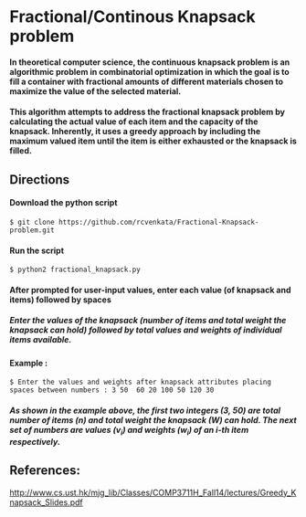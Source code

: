 # Fractional/Continous Knapsack problem



#### In theoretical computer science, the continuous knapsack problem is an algorithmic problem in combinatorial optimization in which the goal is to fill a container with fractional amounts of different materials chosen to maximize the value of the selected material.

#### This algorithm attempts to address the fractional knapsack problem by calculating the actual value of each item and the capacity of the knapsack. Inherently, it uses a greedy approach by including the maximum valued item until the item is either exhausted or the knapsack is filled. 

## Directions

#### Download the python script

```
$ git clone https://github.com/rcvenkata/Fractional-Knapsack-problem.git
```
#### Run the script

```
$ python2 fractional_knapsack.py
```

#### After prompted for user-input values, enter each value (of knapsack and items) followed by ****spaces****

##### Enter the values of the knapsack (number of items and total weight the knapsack can hold) followed by total values and weights of individual items available. 

#### Example : 
```
$ Enter the values and weights after knapsack attributes placing spaces between numbers : 3 50  60 20 100 50 120 30

```

##### As shown in the example above, the first two integers (3, 50) are total number of items (n) and total weight the knapsack (W) can hold. The next set of numbers are values (**v**<sub>i</sub>) and weights (**w**<sub>i</sub>) of an i-th item respectively. 


## References:

http://www.cs.ust.hk/mjg_lib/Classes/COMP3711H_Fall14/lectures/Greedy_Knapsack_Slides.pdf



